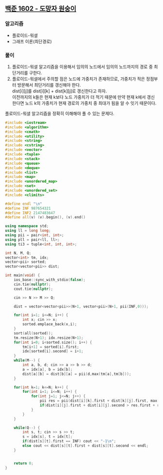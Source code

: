 ## [백준 1602 - 도망자 원숭이](https://www.acmicpc.net/problem/1602)

### 알고리즘
- 플로이드-워셜
- 그래프 이론(최단경로)

### 풀이
1. 플로이드-워셜 알고리즘을 이용해서 임의의 노드에서 임의의 노드까지의 경로 중 최단거리를 구한다.
2. 플로이드-워셜에서 주의할 점은 노드에 가중치가 존재하므로, 가중치가 적은 정점부터 방문해서 최단거리를 갱신해야 한다.  
   dist[i][j]를 dist[i][k] + dist[k][j]로 갱신한다고 하자.  
   이전까지의 k들은 현재 k보다 노드 가중치가 더 적기 때문에 만약 현재 k에서 갱신한다면 노드 k의 가중치가 현재 경로의 가중치 중 최대가 됨을 알 수 잇기 때문이다.

플로이드-워셜 알고리즘을 정확히 이해해야 풀 수 있는 문제다.


```c++
#include <iostream>
#include <algorithm>
#include <cmath>
#include <utility>
#include <string>
#include <cstring>
#include <vector>
#include <tuple>
#include <stack>
#include <queue>
#include <deque>
#include <list>
#include <map>
#include <unordered_map>
#include <set>
#include <unordered_set>
#include <climits>

#define endl "\n"
#define INF 987654321
#define INF2 2147483647
#define all(v) (v).begin(), (v).end()

using namespace std;
using ll = long long;
using pii = pair<int, int>;
using pll = pair<ll, ll>;
using ti3 = tuple<int, int, int>;

int N, M, Q;
vector<int> tm, idx;
vector<pii> sorted;
vector<vector<pii>> dist;

int main(void) {
    ios_base::sync_with_stdio(false);
    cin.tie(nullptr);
    cout.tie(nullptr);

    cin >> N >> M >> Q;

    dist = vector<vector<pii>>(N+1, vector<pii>(N+1, pii(INF,0)));

    for(int i=1; i<=N; i++) {
        int x; cin >> x;
        sorted.emplace_back(x,i);
    }
    sort(all(sorted));
    tm.resize(N+1); idx.resize(N+1);
    for(int i=0; i<sorted.size(); i++) {
        tm[i+1] = sorted[i].first;
        idx[sorted[i].second] = i+1;
    }
    while(M--) {
        int a, b, d; cin >> a >> b >> d;
        a = idx[a], b = idx[b];
        dist[a][b] = dist[b][a] = pii(d,max(tm[a],tm[b]));
    }

    for(int k=1; k<=N; k++) {
        for(int i=1; i<=N; i++) {
            for(int j=1; j<=N; j++) {
                pii res = pii(dist[i][k].first + dist[k][j].first, max(dist[i][k].second, dist[k][j].second));
                if(dist[i][j].first + dist[i][j].second > res.first + res.second) dist[i][j] = res;
            }
        }
    }

    while(Q--) {
        int s, t; cin >> s >> t;
        s = idx[s], t = idx[t];
        if(dist[s][t].first == INF) cout << "-1\n";
        else cout << dist[s][t].first + dist[s][t].second << endl;
    }


    return 0;
}
```